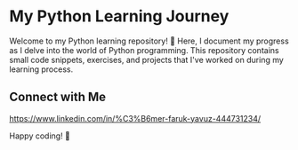 # My Python Learning Journey

Welcome to my Python learning repository! 🐍 Here, I document my progress as I delve into the world of Python programming. 
This repository contains small code snippets, exercises, and projects that I've worked on during my learning process.

## Connect with Me

https://www.linkedin.com/in/%C3%B6mer-faruk-yavuz-444731234/

Happy coding! 🚀
